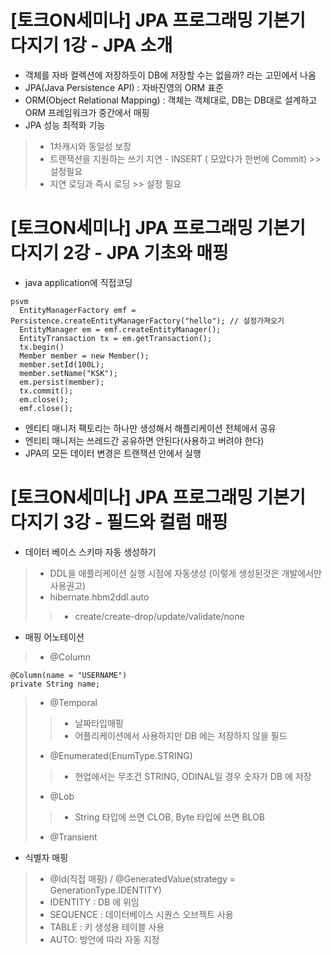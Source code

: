 # [토크ON세미나] JPA 프로그래밍 기본기 다지기 1강 - JPA 소개
- 객체를 자바 컬렉션에 저장하듯이 DB에 저장할 수는 없을까? 라는 고민에서 나옴
- JPA(Java Persistence API) : 자바진영의 ORM 표준
- ORM(Object Relational Mapping) : 객체는 객체대로, DB는 DB대로 설계하고 ORM 프레임워크가 중간에서 매핑
- JPA 성능 최적화 기능
>- 1차캐시와 동일성 보장
>- 트랜잭션을 지원하는 쓰기 지연 - INSERT ( 모았다가 한번에 Commit) >> 설정필요
>- 지연 로딩과 즉시 로딩 >> 설정 필요

# [토크ON세미나] JPA 프로그래밍 기본기 다지기 2강 - JPA 기초와 매핑
- java application에 직접코딩
```
psvm
  EntityManagerFactory emf = Persistence.createEntityManagerFactory("hello"); // 설정가져오기
  EntityManager em = emf.createEntityManager();
  EntityTransaction tx = em.getTransaction();
  tx.begin()
  Member member = new Member();
  member.setId(100L);
  member.setName("KSK");
  em.persist(member);
  tx.commit();
  em.close();
  emf.close();
```
- 엔티티 매니저 팩토리는 하나만 생성해서 해플리케이션 전체에서 공유
- 엔티티 매니저는 쓰레드간 공유하면 안된다(사용하고 버려야 한다)
- JPA의 모든 데이터 변경은 트랜잭션 안에서 실행

# [토크ON세미나] JPA 프로그래밍 기본기 다지기 3강 - 필드와 컬럼 매핑
- 데이터 베이스 스키마 자동 생성하기
>- DDL을 애플리케이션 실행 시점에 자동생성 (이렇게 생성된것은 개발에서만 사용권고)
>- hibernate.hbm2ddl.auto
>>- create/create-drop/update/validate/none
- 매핑 어노테이션
>- @Column
```
@Column(name = "USERNAME")
private String name;
```
>- @Temporal
>>- 날짜타입매핑
>>- 어플리케이션에서 사용하지만 DB 에는 저장하지 않을 필드
>- @Enumerated(EnumType.STRING) 
>>- 현업에서는 무조건 STRING, ODINAL일 경우 숫자가 DB 에 저장
>- @Lob
>>- String 타입에 쓰면 CLOB, Byte 타입에 쓰면 BLOB
>- @Transient
- 식별자 매핑
>- @Id(직접 매핑) / @GeneratedValue(strategy = GenerationType.IDENTITY)
>- IDENTITY : DB 에 위임
>- SEQUENCE : 데이터베이스 시퀀스 오브젝트 사용
>- TABLE : 키 생성용 테이블 사용
>- AUTO: 방언에 따라 자동 지정





